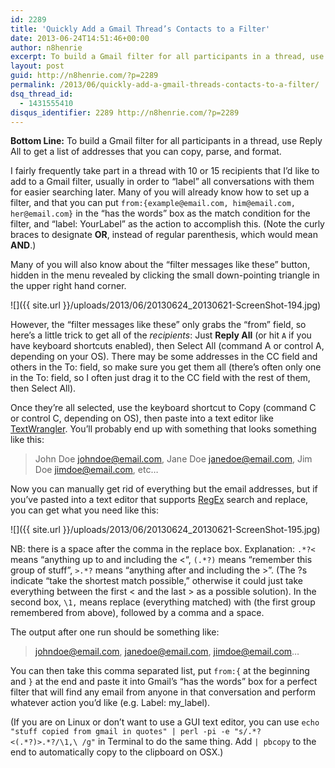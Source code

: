 ```yaml
---
id: 2289
title: 'Quickly Add a Gmail Thread’s Contacts to a Filter'
date: 2013-06-24T14:51:46+00:00
author: n8henrie
excerpt: To build a Gmail filter for all participants in a thread, use Reply All to get a list of addresses that you can copy, parse, and format.
layout: post
guid: http://n8henrie.com/?p=2289
permalink: /2013/06/quickly-add-a-gmail-threads-contacts-to-a-filter/
dsq_thread_id:
  - 1431555410
disqus_identifier: 2289 http://n8henrie.com/?p=2289
---
```

**Bottom Line:** To build a Gmail filter for all participants in a thread, use Reply All to get a list of addresses that you can copy, parse, and format.<!--more-->

I fairly frequently take part in a thread with 10 or 15 recipients that I’d like to add to a Gmail filter, usually in order to “label” all conversations with them for easier searching later. Many of you will already know how to set up a filter, and that you can put `from:{example@email.com, him@email.com, her@email.com}` in the “has the words” box as the match condition for the filter, and “label: YourLabel” as the action to accomplish this. (Note the curly braces to designate **OR**, instead of regular parenthesis, which would mean **AND**.)

Many of you will also know about the “filter messages like these” button, hidden in the menu revealed by clicking the small down-pointing triangle in the upper right hand corner.


![]({{ site.url }}/uploads/2013/06/20130624_20130621-ScreenShot-194.jpg) 

However, the “filter messages like these” only grabs the “from” field, so here’s a little trick to get all of the _recipients_: Just **Reply All** (or hit `A` if you have keyboard shortcuts enabled), then Select All (command A or control A, depending on your OS). There may be some addresses in the CC field and others in the To: field, so make sure you get them all (there’s often only one in the To: field, so I often just drag it to the CC field with the rest of them, then Select All).

Once they’re all selected, use the keyboard shortcut to Copy (command C or control C, depending on OS), then paste into a text editor like <a target="_blank" href="https://itunes.apple.com/us/app/textwrangler/id404010395?mt=12&at=10l5H6" title="TextWrangler">TextWrangler</a>. You’ll probably end up with something that looks something like this:

> John Doe <johndoe@email.com>, Jane Doe <janedoe@email.com>, Jim Doe <jimdoe@email.com>, etc…

Now you can manually get rid of everything but the email addresses, but if you’ve pasted into a text editor that supports <a target="_blank" href="http://en.wikipedia.org/wiki/RegEx" title="RegEx">RegEx</a> search and replace, you can get what you need like this: 


![]({{ site.url }}/uploads/2013/06/20130624_20130621-ScreenShot-195.jpg) 

NB: there is a space after the comma in the replace box. Explanation: `.*?<` means “anything up to and including the <“, `(.*?)` means “remember this group of stuff”, `>.*?` means “anything after and including the >”. (The ?s indicate “take the shortest match possible,” otherwise it could just take everything between the first < and the last > as a possible solution). In the second box, `\1,` means replace (everything matched) with (the first group remembered from above), followed by a comma and a space.

The output after one run should be something like:

> johndoe@email.com, janedoe@email.com, jimdoe@email.com…

You can then take this comma separated list, put `from:{` at the beginning and `}` at the end and paste it into Gmail’s “has the words” box for a perfect filter that will find any email from anyone in that conversation and perform whatever action you’d like (e.g. Label: my_label).

(If you are on Linux or don’t want to use a GUI text editor, you can use `echo "stuff copied from gmail in quotes" | perl -pi -e "s/.*?<(.*?)>.*?/\1,\ /g"` in Terminal to do the same thing. Add `| pbcopy` to the end to automatically copy to the clipboard on OSX.)